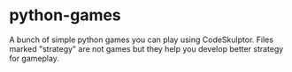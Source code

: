 # python-games
A bunch of simple python games you can play using CodeSkulptor.
Files marked "strategy" are not games but they help you develop better strategy for gameplay.
